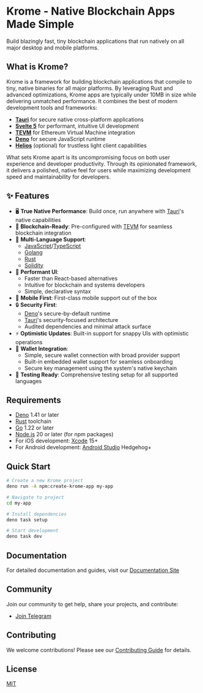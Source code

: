 # Krome - Native Blockchain Apps Made Simple

Build blazingly fast, tiny blockchain applications that run natively on all major desktop and mobile platforms.

## What is Krome?

Krome is a framework for building blockchain applications that compile to tiny, native binaries for all major platforms. By leveraging Rust and advanced optimizations, Krome apps are typically under 10MB in size while delivering unmatched performance. It combines the best of modern development tools and frameworks:

- **[Tauri](https://tauri.app)** for secure native cross-platform applications
- **[Svelte 5](https://svelte.dev)** for performant, intuitive UI development
- **[TEVM](https://tevm.sh)** for Ethereum Virtual Machine integration
- **[Deno](https://deno.land)** for secure JavaScript runtime
- **[Helios](https://github.com/a16z/helios)** (optional) for trustless light client capabilities

What sets Krome apart is its uncompromising focus on both user experience and developer productivity. Through its opinionated framework, it delivers a polished, native feel for users while maximizing development speed and maintainability for developers.

## ✨ Features

- 🖥️ **True Native Performance**: Build once, run anywhere with [Tauri](https://tauri.app)'s native capabilities
- 🔗 **Blockchain-Ready**: Pre-configured with [TEVM](https://tevm.sh) for seamless blockchain integration
- 🔄 **Multi-Language Support**: 
  - [JavaScript](https://developer.mozilla.org/en-US/docs/Web/JavaScript)/[TypeScript](https://www.typescriptlang.org)
  - [Golang](https://go.dev)
  - [Rust](https://www.rust-lang.org)
  - [Solidity](https://soliditylang.org)
- 🎨 **Performant UI**: 
  - Faster than React-based alternatives
  - Intuitive for blockchain and systems developers
  - Simple, declarative syntax
- 📱 **Mobile First**: First-class mobile support out of the box
- 🔒 **Security First**: 
  - [Deno](https://deno.land)'s secure-by-default runtime
  - [Tauri](https://tauri.app/v1/guides/security/security)'s security-focused architecture
  - Audited dependencies and minimal attack surface
- ⚡ **Optimistic Updates**: Built-in support for snappy UIs with optimistic operations
- 👛 **Wallet Integration**: 
  - Simple, secure wallet connection with broad provider support
  - Built-in embedded wallet support for seamless onboarding
  - Secure key management using the system's native keychain
- 🧪 **Testing Ready**: Comprehensive testing setup for all supported languages

## Requirements

- [Deno](https://deno.land/manual/getting_started/installation) 1.41 or later
- [Rust](https://www.rust-lang.org/tools/install) toolchain
- [Go](https://go.dev/doc/install) 1.22 or later
- [Node.js](https://nodejs.org) 20 or later (for npm packages)
- For iOS development: [Xcode](https://developer.apple.com/xcode/) 15+
- For Android development: [Android Studio](https://developer.android.com/studio) Hedgehog+

## Quick Start

```bash
# Create a new Krome project
deno run -A npm:create-krome-app my-app

# Navigate to project
cd my-app

# Install dependencies
deno task setup

# Start development
deno task dev
```

## Documentation

For detailed documentation and guides, visit our [Documentation Site](https://docs.krome.dev)

## Community

Join our community to get help, share your projects, and contribute:

- [Join Telegram](https://t.me/kromehq)

## Contributing

We welcome contributions! Please see our [Contributing Guide](CONTRIBUTING.md) for details.

## License

[MIT](LICENSE)
